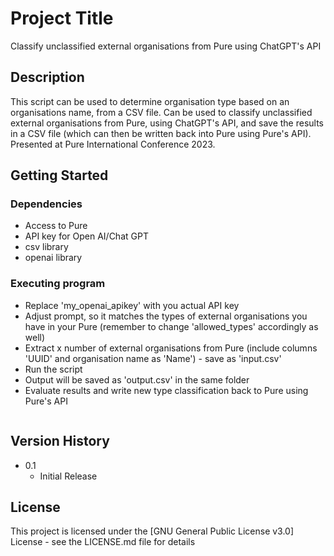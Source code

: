 # Project Title

Classify unclassified external organisations from Pure using ChatGPT's API

## Description

This script can be used to determine organisation type based on an organisations name, from a CSV file. Can be used to classify unclassified external organisations from Pure, using ChatGPT's API, and save the results in a CSV file (which can then be written back into Pure using Pure's API). Presented at Pure International Conference 2023. 

## Getting Started

### Dependencies

* Access to Pure
* API key for Open AI/Chat GPT
* csv library
* openai library


### Executing program

* Replace 'my_openai_apikey' with you actual API key
* Adjust prompt, so it matches the types of external organisations you have in your Pure (remember to change 'allowed_types' accordingly as well)
* Extract x number of external organisations from Pure (include columns 'UUID' and organisation name as 'Name') - save as 'input.csv'  
* Run the script
* Output will be saved as 'output.csv' in the same folder
* Evaluate results and write new type classification back to Pure using Pure's API 
```
```


## Version History

* 0.1
    * Initial Release

## License

This project is licensed under the [GNU General Public License v3.0] License - see the LICENSE.md file for details
